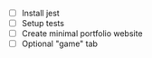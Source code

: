 - [ ] Install jest
- [ ] Setup tests
- [ ] Create minimal portfolio website
- [ ] Optional "game" tab
